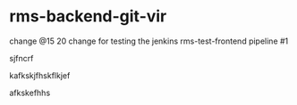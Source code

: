 # rms-backend-git-vir
change @15 20
change for testing the jenkins rms-test-frontend pipeline #1

sjfncrf

kafkskjfhskflkjef

afkskefhhs

